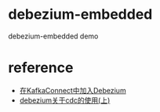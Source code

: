 # debezium-embedded
debezium-embedded demo

# reference
- [在KafkaConnect中加入Debezium](https://medium.com/@lmlakai1024/%E5%9C%A8kafkaconnect%E4%B8%AD%E5%8A%A0%E5%85%A5debezium-efc8cdb39519)
- [debezium关于cdc的使用(上)](https://juejin.im/post/5d108eeaf265da1bb77674c5) 